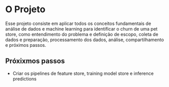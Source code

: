 # O Projeto

Esse projeto consiste em aplicar todos os conceitos fundamentais de análise de dados e machine learning para identificar o churn de uma pet store, como entendimento do problema e definição de escopo, coleta de dados e preparação, processamento dos dados, análise, compartilhamento e próximos passos.

## Próxixmos passos

- Criar os pipelines de feature store, training model store e inference predictions
